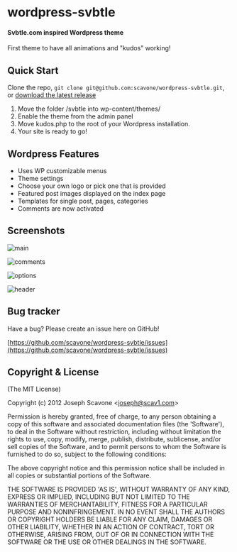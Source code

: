 # wordpress-svbtle
#### Svbtle.com inspired Wordpress theme

First theme to have all animations and "kudos" working!

## Quick Start
Clone the repo, `git clone git@github.com:scavone/wordpress-svbtle.git`, or [download the latest release](https://github.com/scavone/wordpress-svbtle/zipball/master)

1. Move the folder /svbtle into wp-content/themes/
2. Enable the theme from the admin panel
3. Move kudos.php to the root of your Wordpress installation.
4. Your site is ready to go!

## Wordpress Features
* Uses WP customizable menus
* Theme settings
* Choose your own logo or pick one that is provided
* Featured post images displayed on the index page
* Templates for single post, pages, categories
* Comments are now activated

## Screenshots 

![main][1]

![comments][2]

![options][3]

![header][4]

 [1]: https://github.com/scavone/wordpress-svbtle/raw/master/screenshot_main.png
 [2]: https://github.com/scavone/wordpress-svbtle/raw/master/screenshot_comments.png
 [3]: https://github.com/scavone/wordpress-svbtle/raw/master/screenshot_options.png 
 [4]: https://github.com/scavone/wordpress-svbtle/raw/master/screenshot_header.png 


## Bug tracker

Have a bug? Please create an issue here on GitHub!

[https://github.com/scavone/wordpress-svbtle/issues](https://github.com/scavone/wordpress-svbtle/issues)



## Copyright & License 

(The MIT License)

Copyright (c) 2012 Joseph Scavone &lt;joseph@scav1.com&gt;

Permission is hereby granted, free of charge, to any person obtaining
a copy of this software and associated documentation files (the
'Software'), to deal in the Software without restriction, including
without limitation the rights to use, copy, modify, merge, publish,
distribute, sublicense, and/or sell copies of the Software, and to
permit persons to whom the Software is furnished to do so, subject to
the following conditions:

The above copyright notice and this permission notice shall be
included in all copies or substantial portions of the Software.

THE SOFTWARE IS PROVIDED 'AS IS', WITHOUT WARRANTY OF ANY KIND,
EXPRESS OR IMPLIED, INCLUDING BUT NOT LIMITED TO THE WARRANTIES OF
MERCHANTABILITY, FITNESS FOR A PARTICULAR PURPOSE AND NONINFRINGEMENT.
IN NO EVENT SHALL THE AUTHORS OR COPYRIGHT HOLDERS BE LIABLE FOR ANY
CLAIM, DAMAGES OR OTHER LIABILITY, WHETHER IN AN ACTION OF CONTRACT,
TORT OR OTHERWISE, ARISING FROM, OUT OF OR IN CONNECTION WITH THE
SOFTWARE OR THE USE OR OTHER DEALINGS IN THE SOFTWARE.